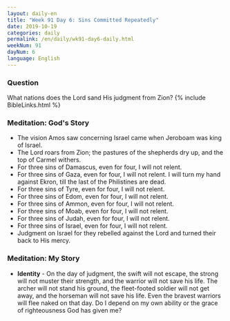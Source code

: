 ```yaml
---
layout: daily-en
title: "Week 91 Day 6: Sins Committed Repeatedly"
date: 2019-10-19 
categories: daily
permalink: /en/daily/wk91-day6-daily.html
weekNum: 91
dayNum: 6
language: English
---
```


### Question     
What nations does the Lord sand His judgment from Zion?
{% include BibleLinks.html %} 

### Meditation: God's Story   
+ The vision Amos saw concerning Israel came when Jeroboam was king of Israel. 
+ The Lord roars from Zion; the pastures of the shepherds dry up, and the top of Carmel withers. 
+ For three sins of Damascus, even for four, I will not relent. 
+ For three sins of Gaza, even for four, I will not relent. I will turn my hand against Ekron, till the last of the Philistines are dead. 
+ For three sins of Tyre, even for four, I will not relent. 
+ For three sins of Edom, even for four, I will not relent. 
+ For three sins of Ammon, even for four, I will not relent. 
+ For three sins of Moab, even for four, I will not relent. 
+ For three sins of Judah, even for four, I will not relent. 
+ For three sins of Israel, even for four, I will not relent. 
+ Judgment on Israel for they rebelled against the Lord and turned their back to His mercy. 

### Meditation: My Story   
+ **Identity** - On the day of judgment, the swift will not escape, the strong will not muster their strength, and the warrior will not save his life. The archer will not stand his ground, the fleet-footed soldier will not get away, and the horseman will not save his life. Even the bravest warriors will flee naked on that day. Do I depend on my own ability or the grace of righteousness God has given me? 
